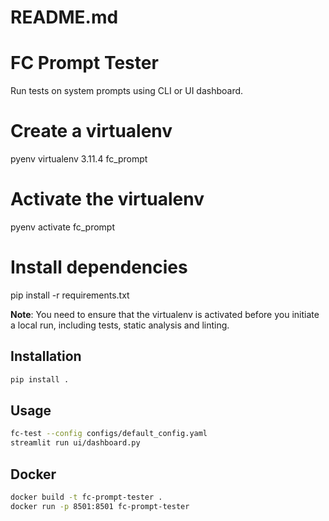 # README.md
# FC Prompt Tester

Run tests on system prompts using CLI or UI dashboard.

# Create a virtualenv
pyenv virtualenv 3.11.4 fc_prompt

# Activate the virtualenv
pyenv activate fc_prompt

# Install dependencies
pip install -r requirements.txt

**Note**: You need to ensure that the virtualenv is activated before you initiate a local run, including tests, static analysis and linting.

## Installation
```bash
pip install .
```

## Usage
```bash
fc-test --config configs/default_config.yaml
streamlit run ui/dashboard.py
```

## Docker
```bash
docker build -t fc-prompt-tester .
docker run -p 8501:8501 fc-prompt-tester